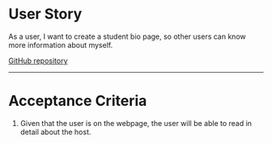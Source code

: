 # User Story

As a user, I want to create a student bio page, so other users can know more information about myself.

[GitHub repository](https://saravia159.github.io/Text-Layout/)

---

# Acceptance Criteria

1. Given that the user is on the webpage, the user will be able to read in detail about the host.

